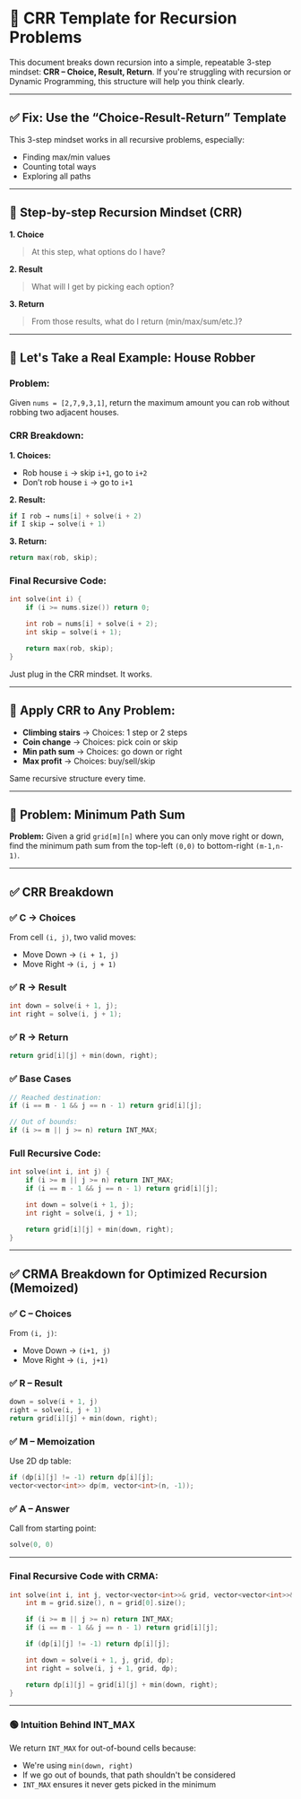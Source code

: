 # 🧠 CRR Template for Recursion Problems

This document breaks down recursion into a simple, repeatable 3-step mindset: **CRR – Choice, Result, Return**. If you're struggling with recursion or Dynamic Programming, this structure will help you think clearly.

---

## ✅ Fix: Use the “Choice-Result-Return” Template

This 3-step mindset works in all recursive problems, especially:

* Finding max/min values
* Counting total ways
* Exploring all paths

---

## 🔁 Step-by-step Recursion Mindset (CRR)

**1. Choice**

> At this step, what options do I have?

**2. Result**

> What will I get by picking each option?

**3. Return**

> From those results, what do I return (min/max/sum/etc.)?

---

## 🧠 Let's Take a Real Example: House Robber

### Problem:

Given `nums = [2,7,9,3,1]`, return the maximum amount you can rob without robbing two adjacent houses.

### CRR Breakdown:

**1. Choices:**

* Rob house `i` → skip `i+1`, go to `i+2`
* Don’t rob house `i` → go to `i+1`

**2. Result:**

```cpp
if I rob → nums[i] + solve(i + 2)
if I skip → solve(i + 1)
```

**3. Return:**

```cpp
return max(rob, skip);
```

### Final Recursive Code:

```cpp
int solve(int i) {
    if (i >= nums.size()) return 0;

    int rob = nums[i] + solve(i + 2);
    int skip = solve(i + 1);

    return max(rob, skip);
}
```

Just plug in the CRR mindset. It works.

---

## 👊 Apply CRR to Any Problem:

* **Climbing stairs** → Choices: 1 step or 2 steps
* **Coin change** → Choices: pick coin or skip
* **Min path sum** → Choices: go down or right
* **Max profit** → Choices: buy/sell/skip

Same recursive structure every time.

---

## 🧩 Problem: Minimum Path Sum

**Problem:**
Given a grid `grid[m][n]` where you can only move right or down, find the minimum path sum from the top-left `(0,0)` to bottom-right `(m-1,n-1)`.

---

## ✅ CRR Breakdown

### ✅ C → Choices

From cell `(i, j)`, two valid moves:

* Move Down → `(i + 1, j)`
* Move Right → `(i, j + 1)`

### ✅ R → Result

```cpp
int down = solve(i + 1, j);
int right = solve(i, j + 1);
```

### ✅ R → Return

```cpp
return grid[i][j] + min(down, right);
```

### ✅ Base Cases

```cpp
// Reached destination:
if (i == m - 1 && j == n - 1) return grid[i][j];

// Out of bounds:
if (i >= m || j >= n) return INT_MAX;
```

### Full Recursive Code:

```cpp
int solve(int i, int j) {
    if (i >= m || j >= n) return INT_MAX;
    if (i == m - 1 && j == n - 1) return grid[i][j];

    int down = solve(i + 1, j);
    int right = solve(i, j + 1);

    return grid[i][j] + min(down, right);
}
```

---

## ✅ CRMA Breakdown for Optimized Recursion (Memoized)

### ✅ C – Choices

From `(i, j)`:

* Move Down → `(i+1, j)`
* Move Right → `(i, j+1)`

### ✅ R – Result

```cpp
down = solve(i + 1, j)
right = solve(i, j + 1)
return grid[i][j] + min(down, right);
```

### ✅ M – Memoization

Use 2D dp table:

```cpp
if (dp[i][j] != -1) return dp[i][j];
vector<vector<int>> dp(m, vector<int>(n, -1));
```

### ✅ A – Answer

Call from starting point:

```cpp
solve(0, 0)
```

---

### Final Recursive Code with CRMA:

```cpp
int solve(int i, int j, vector<vector<int>>& grid, vector<vector<int>>& dp) {
    int m = grid.size(), n = grid[0].size();

    if (i >= m || j >= n) return INT_MAX;
    if (i == m - 1 && j == n - 1) return grid[i][j];

    if (dp[i][j] != -1) return dp[i][j];

    int down = solve(i + 1, j, grid, dp);
    int right = solve(i, j + 1, grid, dp);

    return dp[i][j] = grid[i][j] + min(down, right);
}
```

---

### 🟢 Intuition Behind INT\_MAX

We return `INT_MAX` for out-of-bound cells because:

* We're using `min(down, right)`
* If we go out of bounds, that path shouldn't be considered
* `INT_MAX` ensures it never gets picked in the minimum
